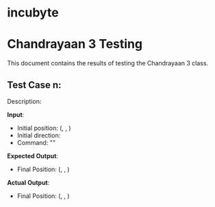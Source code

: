 # incubyte
# Chandrayaan 3 Testing

This document contains the results of testing the Chandrayaan 3 class.

## Test Case n: 

Description: 

**Input**:
- Initial position: (, , )
- Initial direction: 
- Command: ""

**Expected Output**:
- Final Position: (, , )

**Actual Output**:
- Final Position: (, , )
